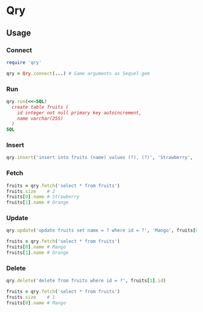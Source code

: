 # Qry

## Usage

### Connect

```ruby
require 'qry'

qry = Qry.connect(...) # Same arguments as Sequel gem
```

### Run

```ruby
qry.run(<<~SQL)
  create table fruits (
    id integer not null primary key autoincrement,
    name varchar(255)
  )
SQL
```

### Insert

```ruby
qry.insert('insert into fruits (name) values (?), (?)', 'Strawberry', 'Orange')
```

### Fetch

```ruby
fruits = qry.fetch('select * from fruits')
fruits.size    # 2
fruits[0].name # Strawberry
fruits[1].name # Orange
```

### Update

```ruby
qry.update('update fruits set name = ? where id = ?', 'Mango', fruits[0].id)

fruits = qry.fetch('select * from fruits')
fruits[0].name # Mango
fruits[1].name # Orange
```

### Delete

```ruby
qry.delete('delete from fruits where id = ?', fruits[1].id)

fruits = qry.fetch('select * from fruits')
fruits.size    # 1
fruits[0].name # Mango
```
